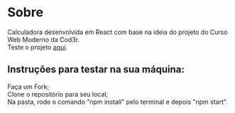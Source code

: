 
<h1>Sobre</h1>
Calculadora desenvolvida em React com base na ideia do projeto do Curso Web Moderno da Cod3r.</br>
Teste o projeto <a href="https://earnest-basbousa-e87a71.netlify.app/">aqui</a>.

<h2>Instruções para testar na sua máquina:</h2>
Faça um Fork;</br>
Clone o repositório para seu local;</br>
Na pasta, rode o comando "npm install" pelo terminal e depois "npm start".

